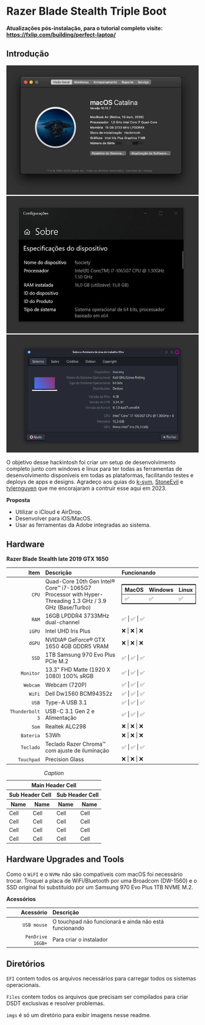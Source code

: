# Razer Blade Stealth Triple Boot

**Atualizações pós-instalação, para o tutorial completo visite: https://fxlip.com/building/perfect-laptop/**


Introdução
---

![Sobre esse Mac](https://github.com/fxlip/hackintosh/blob/master/imgs/about_mac.png)
![Sobre esse Windows](https://github.com/fxlip/hackintosh/blob/master/imgs/about_windows.png)
![Sobre esse Linux](https://github.com/fxlip/hackintosh/blob/master/imgs/about_kali.png)

O objetivo desse hackintosh foi criar um setup de desenvolvimento completo junto com windows e linux para ter todas as ferramentas de desenvolvimento disponíveis em todas as plataformas, facilitando testes e deploys de apps e designs. Agradeço aos guias do [k-sym](https://github.com/k-sym/Razer_Blade_Stealth_Late_2019_GTX_Hackintosh), [StoneEvil](https://github.com/stonevil/Razer_Blade_Advanced_early_2019_Hackintosh) e [tylernguyen](https://github.com/tylernguyen/razer15-hackintosh) que me encorajaram a contruir esse aqui em 2023.


**Proposta**

* Utilizar o iCloud e AirDrop.
* Desenvolver para iOS/MacOS.
* Usar as ferramentas da Adobe integradas ao sistema.

Hardware
---

**Razer Blade Stealth late 2019 GTX 1650**

| Item | Descrição | Funcionando |
| ---: | :--- | :--- |
| ``CPU`` | Quad-Core 10th Gen Intel® Core™ i7-1065G7 Processor with Hyper-Threading 1.3 GHz / 3.9 GHz (Base/Turbo) | <table style="border:1px solid black;"><thead><tr><th>MacOS</th><th>Windows</th><th>Linux</th></tr></thead><tbody><tr><td>✅</td><td>✅</td><td>✅</td></tr></tbody></table> |
| ``RAM`` | 16GB LPDDR4 3733MHz dual-channel | ✅ &#124; ✅ &#124; ✅ |
| ``iGPU`` | Intel UHD Iris Plus | ❌ &#124; ❌ &#124; ❌ |
| ``dGPU`` | NVIDIA® GeForce® GTX 1650 4GB GDDR5 VRAM | ❌ &#124; ❌ &#124; ❌ |
| ``SSD`` | 1TB Samsung 970 Evo Plus PCIe M.2 | ✅ &#124; ✅ &#124; ✅ |
| ``Monitor`` | 13.3" FHD Matte (1920 X 1080) 100% sRGB | ✅ &#124; ✅ &#124; ✅ |
| ``Webcam`` | Webcam (720P) | ✅ &#124; ✅ &#124; ✅ |
| ``WiFi`` | Dell Dw1560 BCM94352z | ✅ &#124; ✅ &#124; ✅ |
| ``USB`` | Type-A USB 3.1 | ✅ &#124; ✅ &#124; ✅ |
| ``Thunderbolt 3`` | USB-C 3.1 Gen 2 e Alimentação | ✅ &#124; ✅ &#124; ✅ |
| ``Som`` | Realtek ALC298 | ❌ &#124; ❌ &#124; ❌ |
| ``Bateria`` | 53Wh | ❌ &#124; ❌ &#124; ❌ |
| ``Teclado`` | Teclado Razer Chroma™ com ajuste de iluminação | ✅ &#124; ✅ &#124; ✅ |
| ``Touchpad`` | Precision Glass | ❌ &#124; ❌ &#124; ❌ |

<table>
<thead>
<tr>
<th colspan="4">Main Header Cell</th>
</tr>
<tr>
<th colspan="2">Sub Header Cell</th>
<th colspan="2">Sub Header Cell</th>
</tr>
<tr>
<th>Name</th>
<th>Name</th>
<th>Name</th>
<th>Name</th>
</tr>
</thead>
<tbody>
<tr>
<td>Cell</td>
<td>Cell</td>
<td>Cell</td>
<td>Cell</td>
</tr>
<tr>
<td>Cell</td>
<td>Cell</td>
<td>Cell</td>
<td>Cell</td>
</tr>
<tr>
<td>Cell</td>
<td>Cell</td>
<td>Cell</td>
<td>Cell</td>
</tr>
<tr>
<td>Cell</td>
<td>Cell</td>
<td>Cell</td>
<td>Cell</td>
</tr>
</tbody>
<caption id="caption"><em>Caption</em></caption>
</table>

Hardware Upgrades and Tools
---

Como o ``WiFI`` e o ``NVMe`` não são compatíveis com macOS foi necessário trocar. Troquei a placa de WiFi/Bluetooth por uma Broadcom (DW-1560) e o SSD original foi substituído por um Samsung 970 Evo Plus 1TB NVME M.2.


**Acessórios**

| Acessório | Descrição |
| ---: | :--- |
| ``USB mouse`` | O touchpad não funcionará e ainda não está funcionando |
| ``PenDrive 16GB+`` | Para criar o instalador | 

Diretórios
---
``EFI`` contem todos os arquivos necessários para carregar todos os sistemas operacionais.

``Files`` contem todos os arquivos que precisam ser compilados para criar DSDT exclusivas e resolver problemas.

``imgs`` é só um diretório para exibir imagens nesse readme.  
